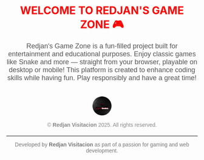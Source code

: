 <h1 align="center">
  <span style="color: red; font-weight: bold;">WELCOME TO REDJAN'S GAME ZONE 🎮</span>
</h1>

<p align="center" style="font-size: 18px; font-family: Arial, sans-serif; color: #555;">
  Redjan's Game Zone is a fun-filled project built for entertainment and educational purposes. 
  Enjoy classic games like Snake and more — straight from your browser, playable on desktop or mobile! 
  This platform is created to enhance coding skills while having fun. Play responsibly and have a great time!
</p>

<!-- Logo Image -->
<div align="center">
  <img class="headP hlogo" src="/img/RPSV-ICON.png" alt="Game Zone Logo" style="max-width: 50px; margin-top: 20px;">
</div>

<!-- Footer -->
<p align="center" style="font-size: 14px; color: #888; font-family: Arial, sans-serif;">
  &copy; <strong>Redjan Visitacion</strong> 2025. All rights reserved.
</p>

<hr style="border: 0; border-top: 1px solid #ccc; margin-top: 20px;">

<p align="center" style="font-size: 14px; color: #777; font-family: Arial, sans-serif;">
  Developed by <strong>Redjan Visitacion</strong> as part of a passion for gaming and web development.
</p>

